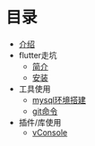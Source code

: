 # 目录

* [介绍](README.md)
* flutter走坑
  * [简介](flutter/BRIEF.md)
  * [安装](flutter/INSTALL.md)
* 工具使用
  * [mysql环境搭建](tools/MYSQL.md)
  * [git命令](tools/GIT.md)
* 插件/库使用
  * [vConsole](plugins/vConsole.md)